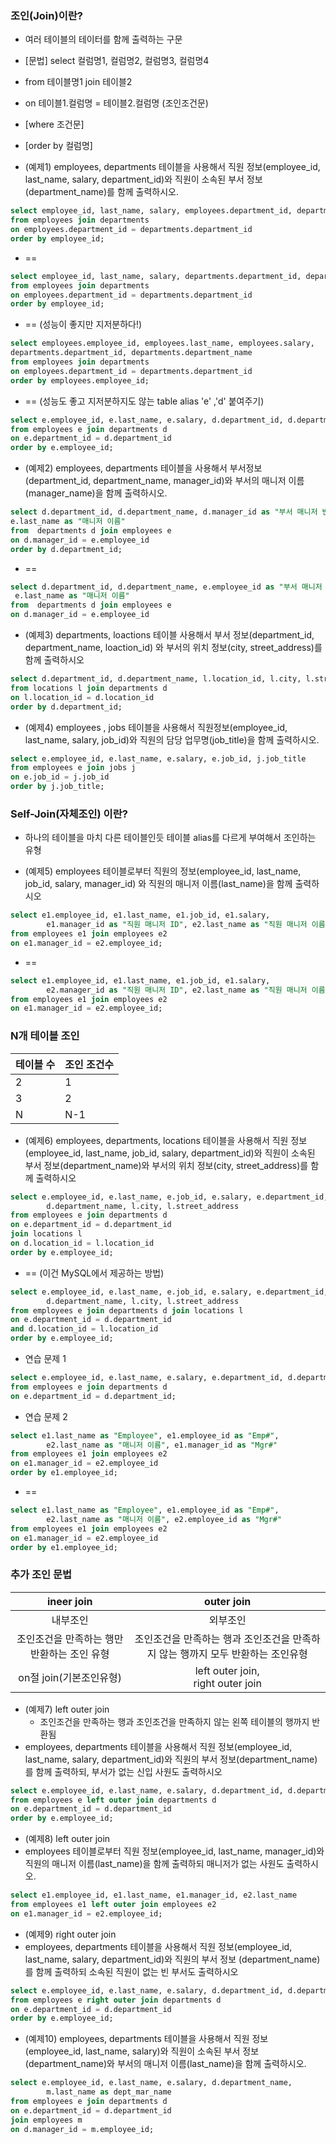 ### 조인(Join)이란?
- 여러 테이블의 테이터를 함께 출력하는 구문
- \[문법] select 컬럼명1, 컬럼명2, 컬럼명3, 컬럼명4
-  from 테이블명1  join 테이블2
-  on 테이블1.컬럼명 = 테이블2.컬럼명 (조인조건문)
-  \[where 조건문]
-  \[order by 컬럼명]

- (예제1) employees, departments 테이블을 사용해서 직원 정보(employee_id, last_name, salary, department_id)와 직원이 소속된 부서 정보 (department_name)를 함께 출력하시오.
```sql title:MySQL
select employee_id, last_name, salary, employees.department_id, department_name
from employees join departments
on employees.department_id = departments.department_id
order by employee_id;
```
- ==
```sql title:MySQL
select employee_id, last_name, salary, departments.department_id, department_name
from employees join departments
on employees.department_id = departments.department_id
order by employee_id;
```
-  == (성능이 좋지만 지저분하다!)
```sql title:MySQL
select employees.employee_id, employees.last_name, employees.salary, 
departments.department_id, departments.department_name
from employees join departments
on employees.department_id = departments.department_id
order by employees.employee_id;
```
- == (성능도 좋고 지저분하지도 않는 table alias 'e' ,'d' 붙여주기)
```sql title:MySQL
select e.employee_id, e.last_name, e.salary, d.department_id, d.department_name
from employees e join departments d
on e.department_id = d.department_id
order by e.employee_id;
```

- (예제2) employees, departments 테이블을 사용해서 부서정보(department_id, department_name, manager_id)와 부서의 매니저 이름(manager_name)을 함께 출력하시오.
```sql title:MySQL
select d.department_id, d.department_name, d.manager_id as "부서 매니저 번호", 
e.last_name as "매니저 이름"
from  departments d join employees e
on d.manager_id = e.employee_id
order by d.department_id;
```
-  ==
```sql title:MySQL
select d.department_id, d.department_name, e.employee_id as "부서 매니저 번호",
 e.last_name as "매니저 이름"
from  departments d join employees e
on d.manager_id = e.employee_id
```

- (예제3) departments, loactions 테이블 사용해서 부서 정보(department_id, department_name, loaction_id) 와 부서의 위치 정보(city, street_address)를 함께 출력하시오
```sql title:MySQL
select d.department_id, d.department_name, l.location_id, l.city, l.street_address
from locations l join departments d
on l.location_id = d.location_id
order by d.department_id;
```

- (예제4) employees , jobs 테이블을 사용해서 직원정보(employee_id, last_name, salary, job_id)와 직원의 담당 업무명(job_title)을 함께 출력하시오.
```sql title:MySQL
select e.employee_id, e.last_name, e.salary, e.job_id, j.job_title
from employees e join jobs j
on e.job_id = j.job_id
order by j.job_title;
```

### Self-Join(자체조인) 이란?
- 하나의 테이블을 마치 다른 테이블인듯 테이블 alias를 다르게 부여해서 조인하는 유형

- (예제5) employees 테이블로부터 직원의 정보(employee_id, last_name, job_id, salary, manager_id) 와 직원의 매니저 이름(last_name)을 함께 출력하시오
```sql title:MySQL
select e1.employee_id, e1.last_name, e1.job_id, e1.salary, 
		e1.manager_id as "직원 매니저 ID", e2.last_name as "직원 매니저 이름"
from employees e1 join employees e2
on e1.manager_id = e2.employee_id;
```
-  ==
```sql title:MySQL
select e1.employee_id, e1.last_name, e1.job_id, e1.salary, 
		e2.manager_id as "직원 매니저 ID", e2.last_name as "직원 매니저 이름"
from employees e1 join employees e2
on e1.manager_id = e2.employee_id;
```

### N개 테이블 조인
| 테이블 수 | 조인 조건수 |
| ----- | ------ |
| 2     | 1      |
| 3     | 2      |
| N     | N-1    |
- (예제6) employees, departments, locations 테이블을 사용해서 직원 정보(employee_id, last_name, job_id, salary, department_id)와 직원이 소속된 부서 정보(department_name)와 부서의 위치 정보(city, street_address)를 함께 출력하시오
```sql title:MySQL
select e.employee_id, e.last_name, e.job_id, e.salary, e.department_id,
		d.department_name, l.city, l.street_address
from employees e join departments d
on e.department_id = d.department_id 
join locations l 
on d.location_id = l.location_id
order by e.employee_id;
```

-  == (이건 MySQL에서 제공하는 방법)
```sql title:MySQL
select e.employee_id, e.last_name, e.job_id, e.salary, e.department_id,
		d.department_name, l.city, l.street_address
from employees e join departments d join locations l 
on e.department_id = d.department_id 
and d.location_id = l.location_id
order by e.employee_id;
```

-  연습 문제 1
```sql title:MySQL
select e.employee_id, e.last_name, e.salary, e.department_id, d.department_name
from employees e join departments d
on e.department_id = d.department_id;
```
- 연습 문제 2
```sql title:MySQL
select e1.last_name as "Employee", e1.employee_id as "Emp#", 
		e2.last_name as "매니저 이름", e1.manager_id as "Mgr#"
from employees e1 join employees e2
on e1.manager_id = e2.employee_id 
order by e1.employee_id;
```
- ==
```sql title:MySQL
select e1.last_name as "Employee", e1.employee_id as "Emp#", 
		e2.last_name as "매니저 이름", e2.employee_id as "Mgr#"
from employees e1 join employees e2
on e1.manager_id = e2.employee_id 
order by e1.employee_id;
```

### 추가 조인 문법
|        ineer join        |                  outer join                  |
| :----------------------: | :------------------------------------------: |
|           내부조인           |                     외부조인                     |
| 조인조건을 만족하는 행만 반환하는 조인 유형 | 조인조건을 만족하는 행과 조인조건을 만족하지 않는 행까지 모두 반환하는 조인유형 |
|     on절 join(기본조인유형)     |     left outer join,<br>right outer join     |
- (예제7) left outer join
	- 조인조건을 만족하는 행과 조인조건을 만족하지 않는 왼쪽 테이블의 행까지 반환됨
- employees, departments 테이블을 사용해서 직원 정보(employee_id, last_name, salary, department_id)와 직원의 부서 정보(department_name)를 함께 출력하되, 부서가 없는 신입 사원도 출력하시오
```sql title:MySQL
select e.employee_id, e.last_name, e.salary, d.department_id, d.department_name
from employees e left outer join departments d
on e.department_id = d.department_id
order by e.employee_id;
```

- (예제8) left outer join
-  employees 테이블로부터 직원 정보(employee_id, last_name, manager_id)와 직원의 매니저 이름(last_name)을 함께 출력하되 매니저가 없는 사원도 출력하시오.
```sql title:MySQ
select e1.employee_id, e1.last_name, e1.manager_id, e2.last_name
from employees e1 left outer join employees e2
on e1.manager_id = e2.employee_id;
```

- (예제9) right outer join
- employees, departments 테이블을 사용해서 직원 정보(employee_id, last_name, salary, department_id)와 직원의 부서 정보 (department_name)를 함께 출력하되 소속된 직원이 없는 빈 부서도 출력하시오
```sql title:MySQ
select e.employee_id, e.last_name, e.salary, d.department_id, d.department_name
from employees e right outer join departments d
on e.department_id = d.department_id
order by e.employee_id;
```

- (예제10) employees, departments 테이블을 사용해서 직원 정보 (employee_id, last_name, salary)와 직원이 소속된 부서 정보(department_name)와 부서의 매니저 이름(last_name)을 함께 출력하시오.
```sql title:MySQ
select e.employee_id, e.last_name, e.salary, d.department_name,
		m.last_name as dept_mar_name
from employees e join departments d
on e.department_id = d.department_id
join employees m
on d.manager_id = m.employee_id;
```
